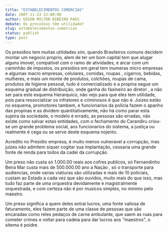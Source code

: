 ```yaml
---
title: "ESTABELECIMENTOS COMERCIAS"
date: 2007-11-23 22:00:00
author: EDSON MILTON RIBEIRO PAES
debate: Os presídios têm utilidade?
slug: estabelecimentos-comercias
status: publish 
type: post
---
```


Os presidios tem muitas utilidades sim, quando Brasileiros comuns decidem montar um negocio proprio, alem de ter um bom capital tem que alugar alguns imovel, compativel com o ramo de atividades, e arcar com um caminhão de impostos, os presidios em geral tem inumeras micro empresas e algumas macro empresas, celulares, comidas, roupas , cigarros, bebidas, mulheres, e mais um monte de produtos, colchões, roupas de cama, produtos de higiene pessoal, tudo é comercializado e a propina segue um esquema gradual de distribuição, onde ganha do faxineiro ao diretor , a não ser para este esquema hierarquico, não vejo para que eles tem utilidade, pois para ressocializar os infratores e criminosos é que não é. Juizes estão no esquema, promotores tambem, e funcionarios da policia fazem o apanho das propinas e as dividem quantitativamente, não há como parar esta sujeira da sociedade, o modelo é errado, as pessoas são erradas, não existe como salvar estas entidades, com o fechamento do Carandiru criou-se um grande problema social, aos funcionarios do sistema, a justiça ou realmente é cega ou se serve deste esquema nojento.  

Acredito no Presidio empresa, é muito menos vulneravel a corrupção, mas juizes não admitem siquer cogitar sua implantação, cessaria uma grande fonte de renda para todos da cadei da corrupção.  

Um preso não custa só 1.000.00 reais aos cofres publicos, só Fernandinho Beira Mar custa mais de 500.000.00 ano a Nação , só o transporte para audiencias, onde varias viatiuras são utilizadas e mais de 10 policiais, custam ao Estado a cada vez que são ouvidos, muito mais do que isso, mas tudo faz parte de uma orquestra devidamente e magistralmente orquestrada, e com certeza não é por musicos simples, no minimo pelo maestro.  

Um preso significa a quem deles extrai lucros, uma fonte valiosa de faturamento, eles fazem parte de uma classe de pessoas que são encaradas como reles pedaços de carne ambulante, que saem as ruas para cometer crimes e voltar para cadeia para dar lucros aos "maestros", o sitema é poidre.  

